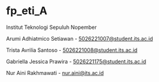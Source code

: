 # fp_eti_A
Institut Teknologi Sepuluh Nopember

Arumi Adhiatmico Setiawan - 5026221007@student.its.ac.id

Trista Avrilia Santoso - 5026221008@student.its.ac.id

Gabriella Jessica Prawira - 5026221175@student.its.ac.id

Nur Aini Rakhmawati - nur.aini@its.ac.id
